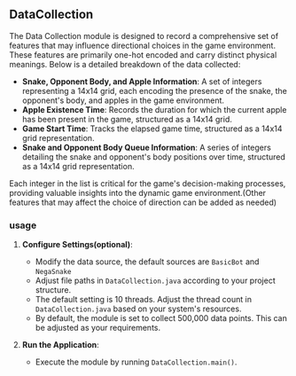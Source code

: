 ## DataCollection

The Data Collection module is designed to record a comprehensive set of features that may influence directional choices in the game environment. These features are primarily one-hot encoded and carry distinct physical meanings. Below is a detailed breakdown of the data collected:

- **Snake, Opponent Body, and Apple Information**: A set of integers representing a 14x14 grid, each encoding the presence of the snake, the opponent's body, and apples in the game environment.
- **Apple Existence Time**: Records the duration for which the current apple has been present in the game, structured as a 14x14 grid.
- **Game Start Time**:  Tracks the elapsed game time, structured as a 14x14 grid representation.
- **Snake and Opponent Body Queue Information**: A series of integers detailing the snake and opponent's body positions over time, structured as a 14x14 grid representation.

Each integer in the list is critical for the game's decision-making processes, providing valuable insights into the dynamic game environment.(Other features that may affect the choice of direction can be added as needed)

### usage

1. **Configure Settings(optional)**:
   - Modify the data source, the default sources are `BasicBot` and `NegaSnake`
   - Adjust file paths in `DataCollection.java` according to your project structure.
   - The default setting is 10 threads. Adjust the thread count in `DataCollection.java` based on your system's resources.
   - By default, the module is set to collect 500,000 data points. This can be adjusted as your requirements.

2. **Run the Application**:
   - Execute the module by running `DataCollection.main()`. 
